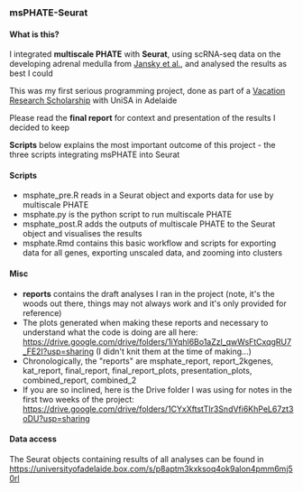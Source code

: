 ### msPHATE-Seurat

#### What is this?
I integrated **multiscale PHATE** with **Seurat**, using scRNA-seq data on the developing adrenal medulla from [Jansky et al.](https://www.nature.com/articles/s41588-021-00806-1), and analysed the results as best I could

This was my first serious programming project, done as part of a [Vacation Research Scholarship](https://www.unisa.edu.au/research/degrees/scholarships/vacation-research-scholarships/#clinical-health) with UniSA in Adelaide

Please read the **final report** for context and presentation of the results I decided to keep

**Scripts** below explains the most important outcome of this project - the three scripts integrating msPHATE into Seurat


#### Scripts

- msphate_pre.R reads in a Seurat object and exports data for use by multiscale PHATE
- msphate.py is the python script to run multiscale PHATE
- msphate_post.R adds the outputs of multiscale PHATE to the Seurat object and visualises the results
- msphate.Rmd contains this basic workflow and scripts for exporting data for all genes, exporting unscaled data, and zooming into clusters


#### Misc

- **reports** contains the draft analyses I ran in the project (note, it's the woods out there, things may not always work and it's only provided for reference)
- The plots generated when making these reports and necessary to understand what the code is doing are all here: https://drive.google.com/drive/folders/1iYqhl6Bo1aZzl_qwWsFtCxqgRU7_FE2I?usp=sharing (I didn't knit them at the time of making...)
- Chronologically, the "reports" are msphate_report, report_2kgenes, kat_report, final_report, final_report_plots, presentation_plots, combined_report, combined_2
- If you are so inclined, here is the Drive folder I was using for notes in the first two weeks of the project: https://drive.google.com/drive/folders/1CYxXftstTIr3SndVfi6KhPeL67zt3oDU?usp=sharing


#### Data access
The Seurat objects containing results of all analyses can be found in https://universityofadelaide.box.com/s/p8aptm3kxksoq4ok9alon4pmm6mj50rl 